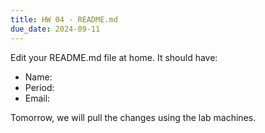 ```yaml
---
title: HW 04 - README.md
due_date: 2024-09-11
---
```


Edit your README.md file at home. It should have:
  - Name:
  - Period:
  - Email:

Tomorrow, we will pull the changes using the lab machines.
